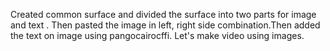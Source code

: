 Created common surface and divided the surface into two parts for image and text . Then pasted the image in left, right side combination.Then added the text on image using pangocairocffi. Let's make video using images.
